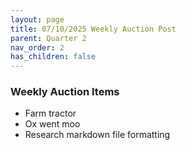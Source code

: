 ```yaml
---
layout: page
title: 07/10/2025 Weekly Auction Post
parent: Quarter 2
nav_order: 2
has_children: false
---
```


### Weekly Auction Items

- Farm tractor
- Ox went moo
- Research markdown file formatting

